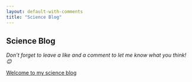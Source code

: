```yaml
---
layout: default-with-comments
title: "Science Blog"
---
```


## Science Blog
*Don’t forget to leave a like and a comment to let me know what you think! 😊*

[Welcome to my science blog](/s/science-post/Welcome%20to%20my%20science%20blog)
